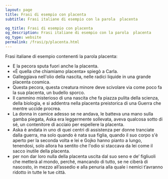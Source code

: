 ```yaml
---
layout: page
title: Frasi di esempio con placenta 
subtitle: Frasi italiane di esempio con la parola  placenta

og_title: Frasi di esempio con placenta 
og_description: Frasi italiane di esempio con la parola  placenta
og_type: website
permalink: /frasi/p/placenta.html
---
```


Frasi italiane di esempio contenenti la parola placenta:


- E la pecora sputa fuori anche la placenta.
- «È quella che chiamiamo placenta» spiegò a Carla.
- Galleggiava nell'olio della nascita, nelle radici liquide in una grande placenta cosmica.
- Questa pecora, questa creatura minore deve scivolare via come poco fa la sua placenta, un budello sporco.
- Il cammino misterioso di una nascita che fa piazza pulita della scienza, della biologia, e si addentra nella placenta preistorica di una Guerra che mentre uccide procrea.
- La donna in camice adesso se ne andava, le batteva una mano sulla gamba piegata, Aska era leggermente sollevata, aveva qualcosa sotto di sé, un contenitore di acciaio per espellere la placenta.
- Aska è andata in uno di quei centri di assistenza per donne tranciate dalla guerra, ma solo quando è nata sua figlia, quando il suo corpo s'è aperto per la seconda volta e lei e Gojko hanno pianto a lungo, tenendosi, solo allora ha sentito che l'odio si staccava da lei come il sacco inutile della placenta.
- per non dar loro nulla della placenta uscita dal suo seno e de’ figliuoli che metterà al mondo, perché, mancando di tutto, se ne ciberà di nascosto, in mezzo all’assedio e alla penuria alla quale i nemici t’avranno ridotto in tutte le tue città.
